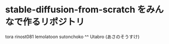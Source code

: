 # stable-diffusion-from-scratch をみんなで作るリポジトリ

tora
rinost081
lemolatoon
sutonchoko ^^
Utabro (あさのそうすけ)
